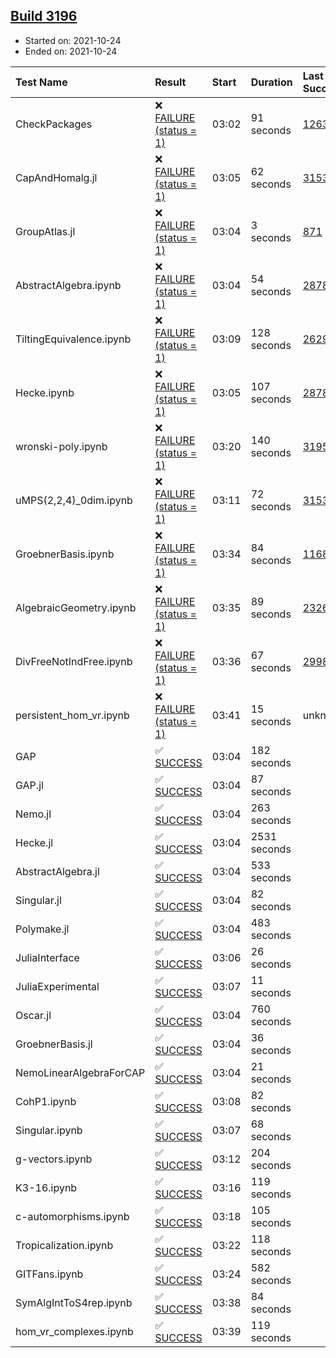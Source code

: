## [Build 3196](https://oscarci.mathematik.uni-kl.de/job/oscar-stable/3196/)

* Started on: 2021-10-24
* Ended on: 2021-10-24

| Test Name    | Result | Start | Duration | Last Success | First Failure |
|:-------------|:-------|:------|:---------|:-------------|:--------------|
| CheckPackages | ❌ [FAILURE (status = 1)](https://oscarci.mathematik.uni-kl.de/job/oscar-stable/3196/artifact/logs/build-3196/CheckPackages.log) | 03:02 | 91 seconds | [1263](https://oscarci.mathematik.uni-kl.de/job/oscar-stable/1263/) | [1264](https://oscarci.mathematik.uni-kl.de/job/oscar-stable/1264/) |
| CapAndHomalg.jl | ❌ [FAILURE (status = 1)](https://oscarci.mathematik.uni-kl.de/job/oscar-stable/3196/artifact/logs/build-3196/CapAndHomalg.jl.log) | 03:05 | 62 seconds | [3153](https://oscarci.mathematik.uni-kl.de/job/oscar-stable/3153/) | [3154](https://oscarci.mathematik.uni-kl.de/job/oscar-stable/3154/) |
| GroupAtlas.jl | ❌ [FAILURE (status = 1)](https://oscarci.mathematik.uni-kl.de/job/oscar-stable/3196/artifact/logs/build-3196/GroupAtlas.jl.log) | 03:04 | 3 seconds | [871](https://oscarci.mathematik.uni-kl.de/job/oscar-stable/871/) | [872](https://oscarci.mathematik.uni-kl.de/job/oscar-stable/872/) |
| AbstractAlgebra.ipynb | ❌ [FAILURE (status = 1)](https://oscarci.mathematik.uni-kl.de/job/oscar-stable/3196/artifact/logs/build-3196/AbstractAlgebra.ipynb.log) | 03:04 | 54 seconds | [2878](https://oscarci.mathematik.uni-kl.de/job/oscar-stable/2878/) | [2879](https://oscarci.mathematik.uni-kl.de/job/oscar-stable/2879/) |
| TiltingEquivalence.ipynb | ❌ [FAILURE (status = 1)](https://oscarci.mathematik.uni-kl.de/job/oscar-stable/3196/artifact/logs/build-3196/TiltingEquivalence.ipynb.log) | 03:09 | 128 seconds | [2629](https://oscarci.mathematik.uni-kl.de/job/oscar-stable/2629/) | [2630](https://oscarci.mathematik.uni-kl.de/job/oscar-stable/2630/) |
| Hecke.ipynb | ❌ [FAILURE (status = 1)](https://oscarci.mathematik.uni-kl.de/job/oscar-stable/3196/artifact/logs/build-3196/Hecke.ipynb.log) | 03:05 | 107 seconds | [2878](https://oscarci.mathematik.uni-kl.de/job/oscar-stable/2878/) | [2879](https://oscarci.mathematik.uni-kl.de/job/oscar-stable/2879/) |
| wronski-poly.ipynb | ❌ [FAILURE (status = 1)](https://oscarci.mathematik.uni-kl.de/job/oscar-stable/3196/artifact/logs/build-3196/wronski-poly.ipynb.log) | 03:20 | 140 seconds | [3195](https://oscarci.mathematik.uni-kl.de/job/oscar-stable/3195/) | [3196](https://oscarci.mathematik.uni-kl.de/job/oscar-stable/3196/) |
| uMPS(2,2,4)_0dim.ipynb | ❌ [FAILURE (status = 1)](https://oscarci.mathematik.uni-kl.de/job/oscar-stable/3196/artifact/logs/build-3196/uMPS-2-2-4-_0dim.ipynb.log) | 03:11 | 72 seconds | [3153](https://oscarci.mathematik.uni-kl.de/job/oscar-stable/3153/) | [3154](https://oscarci.mathematik.uni-kl.de/job/oscar-stable/3154/) |
| GroebnerBasis.ipynb | ❌ [FAILURE (status = 1)](https://oscarci.mathematik.uni-kl.de/job/oscar-stable/3196/artifact/logs/build-3196/GroebnerBasis.ipynb.log) | 03:34 | 84 seconds | [1168](https://oscarci.mathematik.uni-kl.de/job/oscar-stable/1168/) | [1169](https://oscarci.mathematik.uni-kl.de/job/oscar-stable/1169/) |
| AlgebraicGeometry.ipynb | ❌ [FAILURE (status = 1)](https://oscarci.mathematik.uni-kl.de/job/oscar-stable/3196/artifact/logs/build-3196/AlgebraicGeometry.ipynb.log) | 03:35 | 89 seconds | [2326](https://oscarci.mathematik.uni-kl.de/job/oscar-stable/2326/) | [2327](https://oscarci.mathematik.uni-kl.de/job/oscar-stable/2327/) |
| DivFreeNotIndFree.ipynb | ❌ [FAILURE (status = 1)](https://oscarci.mathematik.uni-kl.de/job/oscar-stable/3196/artifact/logs/build-3196/DivFreeNotIndFree.ipynb.log) | 03:36 | 67 seconds | [2998](https://oscarci.mathematik.uni-kl.de/job/oscar-stable/2998/) | [2999](https://oscarci.mathematik.uni-kl.de/job/oscar-stable/2999/) |
| persistent_hom_vr.ipynb | ❌ [FAILURE (status = 1)](https://oscarci.mathematik.uni-kl.de/job/oscar-stable/3196/artifact/logs/build-3196/persistent_hom_vr.ipynb.log) | 03:41 | 15 seconds | unknown | unknown |
| GAP | ✅ [SUCCESS](https://oscarci.mathematik.uni-kl.de/job/oscar-stable/3196/artifact/logs/build-3196/GAP.log) | 03:04 | 182 seconds |  |  |
| GAP.jl | ✅ [SUCCESS](https://oscarci.mathematik.uni-kl.de/job/oscar-stable/3196/artifact/logs/build-3196/GAP.jl.log) | 03:04 | 87 seconds |  |  |
| Nemo.jl | ✅ [SUCCESS](https://oscarci.mathematik.uni-kl.de/job/oscar-stable/3196/artifact/logs/build-3196/Nemo.jl.log) | 03:04 | 263 seconds |  |  |
| Hecke.jl | ✅ [SUCCESS](https://oscarci.mathematik.uni-kl.de/job/oscar-stable/3196/artifact/logs/build-3196/Hecke.jl.log) | 03:04 | 2531 seconds |  |  |
| AbstractAlgebra.jl | ✅ [SUCCESS](https://oscarci.mathematik.uni-kl.de/job/oscar-stable/3196/artifact/logs/build-3196/AbstractAlgebra.jl.log) | 03:04 | 533 seconds |  |  |
| Singular.jl | ✅ [SUCCESS](https://oscarci.mathematik.uni-kl.de/job/oscar-stable/3196/artifact/logs/build-3196/Singular.jl.log) | 03:04 | 82 seconds |  |  |
| Polymake.jl | ✅ [SUCCESS](https://oscarci.mathematik.uni-kl.de/job/oscar-stable/3196/artifact/logs/build-3196/Polymake.jl.log) | 03:04 | 483 seconds |  |  |
| JuliaInterface | ✅ [SUCCESS](https://oscarci.mathematik.uni-kl.de/job/oscar-stable/3196/artifact/logs/build-3196/JuliaInterface.log) | 03:06 | 26 seconds |  |  |
| JuliaExperimental | ✅ [SUCCESS](https://oscarci.mathematik.uni-kl.de/job/oscar-stable/3196/artifact/logs/build-3196/JuliaExperimental.log) | 03:07 | 11 seconds |  |  |
| Oscar.jl | ✅ [SUCCESS](https://oscarci.mathematik.uni-kl.de/job/oscar-stable/3196/artifact/logs/build-3196/Oscar.jl.log) | 03:04 | 760 seconds |  |  |
| GroebnerBasis.jl | ✅ [SUCCESS](https://oscarci.mathematik.uni-kl.de/job/oscar-stable/3196/artifact/logs/build-3196/GroebnerBasis.jl.log) | 03:04 | 36 seconds |  |  |
| NemoLinearAlgebraForCAP | ✅ [SUCCESS](https://oscarci.mathematik.uni-kl.de/job/oscar-stable/3196/artifact/logs/build-3196/NemoLinearAlgebraForCAP.log) | 03:04 | 21 seconds |  |  |
| CohP1.ipynb | ✅ [SUCCESS](https://oscarci.mathematik.uni-kl.de/job/oscar-stable/3196/artifact/logs/build-3196/CohP1.ipynb.log) | 03:08 | 82 seconds |  |  |
| Singular.ipynb | ✅ [SUCCESS](https://oscarci.mathematik.uni-kl.de/job/oscar-stable/3196/artifact/logs/build-3196/Singular.ipynb.log) | 03:07 | 68 seconds |  |  |
| g-vectors.ipynb | ✅ [SUCCESS](https://oscarci.mathematik.uni-kl.de/job/oscar-stable/3196/artifact/logs/build-3196/g-vectors.ipynb.log) | 03:12 | 204 seconds |  |  |
| K3-16.ipynb | ✅ [SUCCESS](https://oscarci.mathematik.uni-kl.de/job/oscar-stable/3196/artifact/logs/build-3196/K3-16.ipynb.log) | 03:16 | 119 seconds |  |  |
| c-automorphisms.ipynb | ✅ [SUCCESS](https://oscarci.mathematik.uni-kl.de/job/oscar-stable/3196/artifact/logs/build-3196/c-automorphisms.ipynb.log) | 03:18 | 105 seconds |  |  |
| Tropicalization.ipynb | ✅ [SUCCESS](https://oscarci.mathematik.uni-kl.de/job/oscar-stable/3196/artifact/logs/build-3196/Tropicalization.ipynb.log) | 03:22 | 118 seconds |  |  |
| GITFans.ipynb | ✅ [SUCCESS](https://oscarci.mathematik.uni-kl.de/job/oscar-stable/3196/artifact/logs/build-3196/GITFans.ipynb.log) | 03:24 | 582 seconds |  |  |
| SymAlgIntToS4rep.ipynb | ✅ [SUCCESS](https://oscarci.mathematik.uni-kl.de/job/oscar-stable/3196/artifact/logs/build-3196/SymAlgIntToS4rep.ipynb.log) | 03:38 | 84 seconds |  |  |
| hom_vr_complexes.ipynb | ✅ [SUCCESS](https://oscarci.mathematik.uni-kl.de/job/oscar-stable/3196/artifact/logs/build-3196/hom_vr_complexes.ipynb.log) | 03:39 | 119 seconds |  |  |
